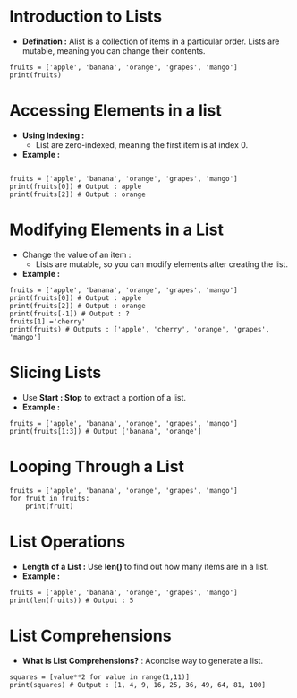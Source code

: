 # Introduction to Lists 
- **Defination :** Alist is a collection of items in a particular order. Lists are mutable, meaning you can change their contents.
```
fruits = ['apple', 'banana', 'orange', 'grapes', 'mango']
print(fruits)
```

# Accessing Elements in a list
- **Using Indexing :**
  - List are zero-indexed, meaning the first item is at index 0.
- **Example :**
```

fruits = ['apple', 'banana', 'orange', 'grapes', 'mango']
print(fruits[0]) # Output : apple
print(fruits[2]) # Output : orange
```

# Modifying Elements in a List
- Change the value of an item :
  - Lists are mutable, so you can modify elements after creating the list.
- **Example :**
```
fruits = ['apple', 'banana', 'orange', 'grapes', 'mango']
print(fruits[0]) # Output : apple
print(fruits[2]) # Output : orange
print(fruits[-1]) # Output : ?
fruits[1] ='cherry'
print(fruits) # Outputs : ['apple', 'cherry', 'orange', 'grapes', 'mango'] 
```

# Slicing Lists
- Use **Start : Stop** to extract a portion of a list.
- **Example :**
```
fruits = ['apple', 'banana', 'orange', 'grapes', 'mango']
print(fruits[1:3]) # Output ['banana', 'orange']
```

# Looping Through a List

```
fruits = ['apple', 'banana', 'orange', 'grapes', 'mango']
for fruit in fruits:
    print(fruit)
```

# List Operations
- **Length of a List :** Use **len()** to find out how many items are in a list.
- **Example :**
```
fruits = ['apple', 'banana', 'orange', 'grapes', 'mango']
print(len(fruits)) # Output : 5
```

# List Comprehensions
- **What is List Comprehensions?** : Aconcise way to generate a list.
```
squares = [value**2 for value in range(1,11)]
print(squares) # Output : [1, 4, 9, 16, 25, 36, 49, 64, 81, 100]
```